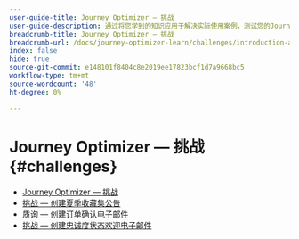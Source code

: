 ```yaml
---
user-guide-title: Journey Optimizer — 挑战
user-guide-description: 通过将您学到的知识应用于解决实际使用案例，测试您的Journey Optimizer知识。
breadcrumb-title: Journey Optimizer — 挑战
breadcrumb-url: /docs/journey-optimizer-learn/challenges/introduction-and-prerequisites.html
index: false
hide: true
source-git-commit: e148101f8404c8e2019ee17823bcf1d7a9668bc5
workflow-type: tm+mt
source-wordcount: '48'
ht-degree: 0%

---
```



# Journey Optimizer — 挑战 {#challenges}

+ [Journey Optimizer — 挑战](/help/challenges/introduction-and-prerequisites.md)
+ [挑战 — 创建夏季收藏集公告](/help/challenges/summer-collection-announcement-challenge.md)
+ [质询 — 创建订单确认电子邮件](/help/challenges/order-confirmation-challenge.md)
+ [挑战 — 创建忠诚度状态欢迎电子邮件](/help/challenges/loyalty-status-welcome-email-challenge.md)

